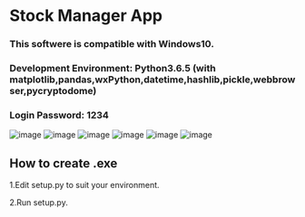 # Stock Manager App

### This softwere is compatible with Windows10.
### Development Environment: Python3.6.5 (with matplotlib,pandas,wxPython,datetime,hashlib,pickle,webbrowser,pycryptodome)
### Login Password: 1234

![image](https://github.com/tw1101001/Stock-Manager-App/tree/master/README%20Images/figure1.png)
![image](https://github.com/tw1101001/Stock-Manager-App/tree/master/README%20Images/figure2.png)
![image](https://github.com/tw1101001/Stock-Manager-App/tree/master/README%20Images/figure3.png)
![image](https://github.com/tw1101001/Stock-Manager-App/tree/master/README%20Images/figure4.png)
![image](https://github.com/tw1101001/Stock-Manager-App/tree/master/README%20Images/figure5.png)
![image](https://github.com/tw1101001/Stock-Manager-App/tree/master/README%20Images/figure6.png)

## How to create .exe
1.Edit setup.py to suit your environment.

2.Run setup.py.
